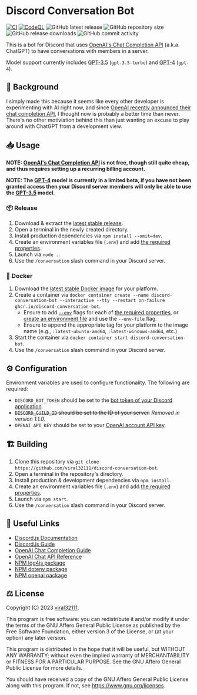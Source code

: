 # Discord Conversation Bot

[![CI](https://github.com/viral32111/discord-conversation-bot/actions/workflows/ci.yml/badge.svg)](https://github.com/viral32111/discord-conversation-bot/actions/workflows/ci.yml)
[![CodeQL](https://github.com/viral32111/discord-conversation-bot/actions/workflows/codeql.yml/badge.svg)](https://github.com/viral32111/discord-conversation-bot/actions/workflows/codeql.yml)
![GitHub latest release](https://img.shields.io/github/v/release/viral32111/discord-conversation-bot?label=Latest%20Release)
![GitHub repository size](https://img.shields.io/github/repo-size/viral32111/discord-conversation-bot?label=Size)
![GitHub release downloads](https://img.shields.io/github/downloads/viral32111/discord-conversation-bot/total?label=Downloads)
![GitHub commit activity](https://img.shields.io/github/commit-activity/m/viral32111/discord-conversation-bot?label=Commits)

This is a bot for Discord that uses [OpenAI's Chat Completion API](https://platform.openai.com/docs/guides/chat) (a.k.a. ChatGPT) to have conversations with members in a server.

Model support currently includes [GPT-3.5](https://platform.openai.com/docs/models/gpt-3-5) (`gpt-3.5-turbo`) and [GPT-4](https://platform.openai.com/docs/models/gpt-4) (`gpt-4`).

## 📜 Background

I simply made this because it seems like every other developer is experimenting with AI right now, and since [OpenAI recently announced their chat completion API](https://openai.com/blog/introducing-chatgpt-and-whisper-apis), I thought now is probably a better time than never. There's no other motiviation behind this than just wanting an excuse to play around with ChatGPT from a development view.

## 📥 Usage

**NOTE: [OpenAI's Chat Completion API](https://platform.openai.com/docs/guides/chat) is not free, though still quite cheap, and thus requires setting up a recurring billing account.**

**NOTE: The [GPT-4](https://platform.openai.com/docs/models/gpt-4) model is currently in a limited beta, if you have not been granted access then your Discord server members will only be able to use the [GPT-3.5](https://platform.openai.com/docs/models/gpt-3-5) model.**

### 📦 Release

1. Download & extract the [latest stable release](https://github.com/viral32111/discord-conversation-bot/releases/latest).
2. Open a terminal in the newly created directory.
3. Install production dependencies via `npm install --omit=dev`.
4. Create an environment variables file (`.env`) and add [the required properties](#Configuration).
5. Launch via `node .`.
6. Use the `/conversation` slash command in your Discord server.

### 🐳 Docker

1. Download the [latest stable Docker image](https://github.com/viral32111/discord-conversation-bot/pkgs/container/discord-conversation-bot) for your platform.
2. Create a container via `docker container create --name discord-conversation-bot --interactive --tty --restart on-failure ghcr.io/discord-conversation-bot`.
	* Ensure to add [`--env`](https://docs.docker.com/engine/reference/commandline/run/#env) flags for each of [the required properties](#Configuration), or [create an environment file](https://docs.docker.com/compose/environment-variables/env-file/) and use the `--env-file` flag.
	* Ensure to append the appropriate tag for your platform to the image name (e.g., `:latest-ubuntu-amd64`, `:latest-windows-amd64`, etc.)
3. Start the container via `docker container start discord-conversation-bot`.
4. Use the `/conversation` slash command in your Discord server.

## ⚙️ Configuration

Environment variables are used to configure functionality. The following are required:

* `DISCORD_BOT_TOKEN` should be set to the [bot token of your Discord application](https://discord.com/developers/applications).
* ~~`DISCORD_GUILD_ID` should be set to the ID of your server.~~ *Removed in version 1.1.0.*
* `OPENAI_API_KEY` should be set to your [OpenAI account API key](https://platform.openai.com/account/api-keys).

## 🏗️ Building

1. Clone this repository via `git clone https://github.com/viral32111/discord-conversation-bot`.
2. Open a terminal in the repository's directory.
3. Install production & development dependencies via `npm install`.
4. Create an environment variables file (`.env`) and add [the required properties](#Configuration).
5. Launch via `npm start`.
6. Use the `/conversation` slash command in your Discord server.

## 🔗 Useful Links

* [Discord.js Documentation](https://discord.js.org/#/docs/discord.js/main/general/welcome)
* [Discord.js Guide](https://discordjs.guide/creating-your-bot/main-file.html)
* [OpenAI Chat Completion Guide](https://platform.openai.com/docs/guides/chat)
* [OpenAI Chat API Reference](https://platform.openai.com/docs/api-reference/chat/create)
* [NPM log4js package](https://www.npmjs.com/package/log4js)
* [NPM dotenv package](https://www.npmjs.com/package/dotenv)
* [NPM openai package](https://www.npmjs.com/package/openai)

## ⚖️ License

Copyright (C) 2023 [viral32111](https://viral32111.com).

This program is free software: you can redistribute it and/or modify
it under the terms of the GNU Affero General Public License as
published by the Free Software Foundation, either version 3 of the
License, or (at your option) any later version.

This program is distributed in the hope that it will be useful,
but WITHOUT ANY WARRANTY; without even the implied warranty of
MERCHANTABILITY or FITNESS FOR A PARTICULAR PURPOSE. See the
GNU Affero General Public License for more details.

You should have received a copy of the GNU Affero General Public License
along with this program. If not, see https://www.gnu.org/licenses.
